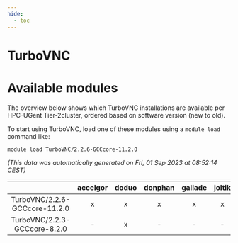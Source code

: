 ```yaml
---
hide:
  - toc
---
```


TurboVNC
========

# Available modules


The overview below shows which TurboVNC installations are available per HPC-UGent Tier-2cluster, ordered based on software version (new to old).

To start using TurboVNC, load one of these modules using a `module load` command like:

```shell
module load TurboVNC/2.2.6-GCCcore-11.2.0
```

*(This data was automatically generated on Fri, 01 Sep 2023 at 08:52:14 CEST)*  

| |accelgor|doduo|donphan|gallade|joltik|skitty|swalot|victini|
| :---: | :---: | :---: | :---: | :---: | :---: | :---: | :---: | :---: |
|TurboVNC/2.2.6-GCCcore-11.2.0|x|x|x|x|x|x|x|x|
|TurboVNC/2.2.3-GCCcore-8.2.0|-|x|-|-|-|-|x|-|
